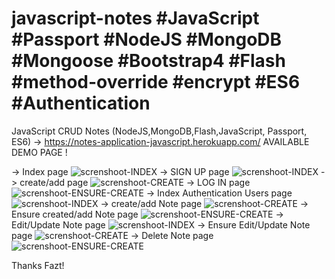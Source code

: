 # javascript-notes #JavaScript #Passport #NodeJS #MongoDB #Mongoose #Bootstrap4 #Flash #method-override #encrypt #ES6 #Authentication
JavaScript CRUD Notes (NodeJS,MongoDB,Flash,JavaScript, Passport, ES6)
-> https://notes-application-javascript.herokuapp.com/ AVAILABLE DEMO PAGE !

-> Index page
![screnshoot-INDEX](https://github.com/BillyVector117/javascript-notes-db/blob/main/noteApp1.png)
-> SIGN UP page
![screnshoot-INDEX](https://github.com/BillyVector117/javascript-notes-db/blob/main/Screenshot_1.png)
-> create/add page
![screnshoot-CREATE](https://github.com/BillyVector117/javascript-notes-db/blob/main/Screenshot_2.png)
-> LOG IN page
![screnshoot-ENSURE-CREATE](https://github.com/BillyVector117/javascript-notes-db/blob/main/Screenshot_3.png)
-> Index Authentication Users page
![screnshoot-INDEX](https://github.com/BillyVector117/javascript-notes-db/blob/main/Screenshot_4.png)
-> create/add Note page
![screnshoot-CREATE](https://github.com/BillyVector117/javascript-notes-db/blob/main/Screenshot_5.png)
-> Ensure created/add Note page
![screnshoot-ENSURE-CREATE](https://github.com/BillyVector117/javascript-notes-db/blob/main/Screenshot_6.png)
-> Edit/Update Note page
![screnshoot-INDEX](https://github.com/BillyVector117/javascript-notes-db/blob/main/Screenshot_7.png)
-> Ensure Edit/Update Note page
![screnshoot-CREATE](https://github.com/BillyVector117/javascript-notes-db/blob/main/Screenshot_8.png)
-> Delete Note page
![screnshoot-ENSURE-CREATE](https://github.com/BillyVector117/javascript-notes-db/blob/main/Screenshot_9.png)

Thanks Fazt!
